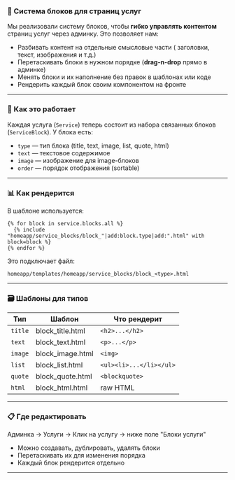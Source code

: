 ### 💩 Система блоков для страниц услуг

Мы реализовали систему блоков, чтобы **гибко управлять контентом** страниц услуг через админку. Это позволяет нам:

- Разбивать контент на отдельные смысловые части ( заголовки, текст, изображения и т.д.)
- Перетаскивать блоки в нужном порядке (**drag-n-drop** прямо в админке)
- Менять блоки и их наполнение без правок в шаблонах или коде
- Рендерить каждый блок своим компонентом на фронте

---

### 📀 Как это работает

Каждая услуга (`Service`) теперь состоит из набора связанных блоков (`ServiceBlock`). У блока есть:

- `type` — тип блока (title, text, image, list, quote, html)
- `text` — текстовое содержимое
- `image` — изображение для image-блоков
- `order` — порядок отображения (sortable)

---

### 📊 Как рендерится

В шаблоне используется:

```django
{% for block in service.blocks.all %}
  {% include "homeapp/service_blocks/block_"|add:block.type|add:".html" with block=block %}
{% endfor %}
```

Это подключает файл:
```
homeapp/templates/homeapp/service_blocks/block_<type>.html
```

---

### 🗃️ Шаблоны для типов

| Тип       | Шаблон                | Что рендерит   |
|------------|---------------------------|---------------------|
| `title`    | block_title.html          | `<h2>...</h2>`      |
| `text`     | block_text.html           | `<p>...</p>`        |
| `image`    | block_image.html          | `<img>`             |
| `list`     | block_list.html           | `<ul><li>...</li></ul>` |
| `quote`    | block_quote.html          | `<blockquote>`      |
| `html`     | block_html.html           | raw HTML            |


---

### 📋 Где редактировать

Админка → Услуги → Клик на услугу → ниже поле "Блоки услуги"

- Можно создавать, дублировать, удалять блоки
- Перетаскивать их для изменения порядка
- Каждый блок рендерится отдельно

---